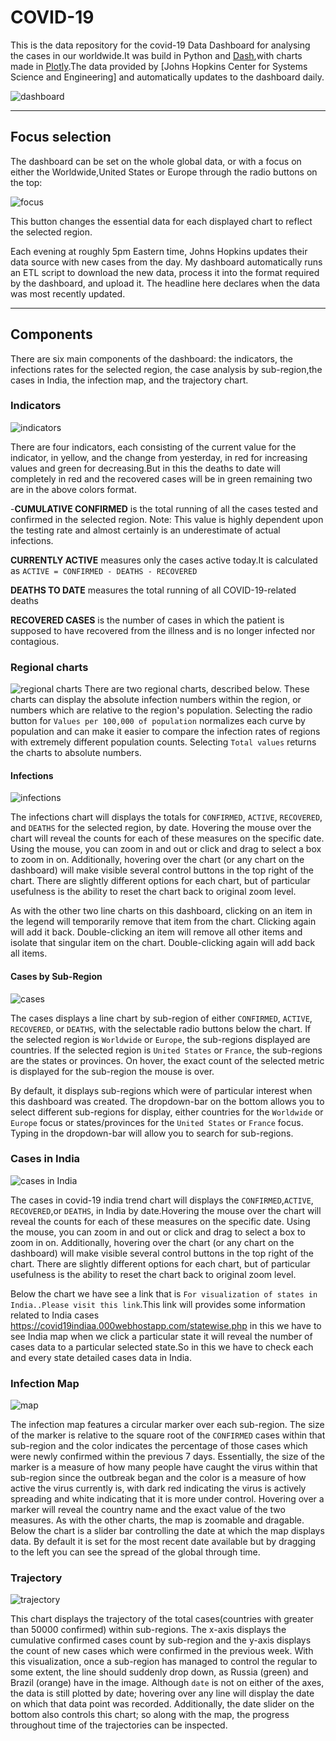 # COVID-19
This is the data repository for the covid-19 Data Dashboard for analysing the cases in our worldwide.It was build in Python and [Dash](https://dash.plot.ly/),with charts made in [Plotly](https://plot.ly/).The data provided by [Johns Hopkins Center for Systems Science and Engineering] and automatically updates to the dashboard daily.

 ![dashboard](images/screenshot.png)

 ---

 ## Focus selection

 The dashboard can be set on the whole global data, or with a focus on either the Worldwide,United States or Europe through the radio buttons on the top:

 ![focus](images/focus_select.png)

 This button changes the essential data for each displayed chart to reflect the selected region.

 Each evening at roughly 5pm Eastern time, Johns Hopkins updates their data source with new cases from the day. My dashboard automatically runs an ETL script to download the new data, process it into the format required by the dashboard, and upload it. The headline here declares when the data was most recently updated.

 ---

 ## Components

There are six main components of the dashboard: the indicators, the infections rates for the selected region, the case analysis by sub-region,the cases in India, the infection map, and the trajectory chart.

### Indicators

![indicators](images/indicators.png)

There are four indicators, each consisting of the current value for the indicator, in yellow, and the change from yesterday, in red for increasing values and green for decreasing.But in this the deaths to date will completely in red and the recovered cases will be in green remaining two are in the above colors format.

-**CUMULATIVE CONFIRMED** is the total running of all the cases tested and confirmed in the selected region.
Note: This value is highly dependent upon the testing rate and almost certainly is an underestimate of actual infections.

**CURRENTLY ACTIVE** measures only the cases active today.It is calculated as `ACTIVE = CONFIRMED - DEATHS - RECOVERED`

**DEATHS TO DATE** measures the total running of all COVID-19-related deaths

**RECOVERED CASES** is the number of cases in which the patient is supposed to have recovered from the illness and is no longer infected nor contagious.

### Regional charts

![regional charts](images/regional.png)
There are two regional charts, described below. These charts can display the absolute infection numbers within the region, or numbers which are relative to the region's population. Selecting the radio button for `Values per 100,000 of population` normalizes each curve by population and can make it easier to compare the infection rates of regions with extremely different population counts. Selecting `Total values` returns the charts to absolute numbers.

#### Infections

![infections](images/infections.png)

The infections chart will displays the totals for `CONFIRMED`, `ACTIVE`, `RECOVERED`, and `DEATHS` for the selected region, by date. Hovering the mouse over the chart will reveal the counts for each of these measures on the specific date. Using the mouse, you can zoom in and out or click and drag to select a box to zoom in on. Additionally, hovering over the chart (or any chart on the dashboard) will make visible several control buttons in the top right of the chart. There are slightly different options for each chart, but of particular usefulness is the ability to reset the chart back to original zoom level.

As with the other two line charts on this dashboard, clicking on an item in the legend will temporarily remove that item from the chart. Clicking again will add it back. Double-clicking an item will remove all other items and isolate that singular item on the chart. Double-clicking again will add back all items.

#### Cases by Sub-Region

![cases](images/cases.png)

The cases displays a line chart by sub-region of either `CONFIRMED`, `ACTIVE`, `RECOVERED`, or `DEATHS`, with the selectable radio buttons below the chart. If the selected region is `Worldwide` or `Europe`, the sub-regions displayed are countries. If the selected region is `United States` or `France`, the sub-regions are the states or provinces. On hover, the exact count of the selected metric is displayed for the sub-region the mouse is over.

By default, it displays sub-regions which were of particular interest when this dashboard was created. The dropdown-bar on the bottom allows you to select different sub-regions for display, either countries for the `Worldwide` or `Europe` focus or states/provinces for the `United States` or `France` focus. Typing in the dropdown-bar will allow you to search for sub-regions.

### Cases in India

![cases in India](images/cases_in_India.png)

The cases in covid-19 india trend chart will displays the `CONFIRMED`,`ACTIVE`, `RECOVERED`,or `DEATHS`, in India by date.Hovering the mouse over the chart will reveal the counts for each of these measures on the specific date. Using the mouse, you can zoom in and out or click and drag to select a box to zoom in on.
Additionally, hovering over the chart (or any chart on the dashboard) will make visible several control buttons in the top right of the chart. There are slightly different options for each chart, but of particular usefulness is the ability to reset the chart back to original zoom level.

Below the chart we have see a link that is `For visualization of states in India..Please visit this link`.This link will provides some information related to India cases https://covid19indiaa.000webhostapp.com/statewise.php in this we have to see India map when we click a particular state it will reveal the number of cases data to a particular selected state.So in this we have to check each and every state detailed cases data in India.



### Infection Map

![map](images/map.png)

The infection map features a circular marker over each sub-region. The size of the marker is relative to the square root of the `CONFIRMED` cases within that sub-region and the color indicates the percentage of those cases which were newly confirmed within the previous 7 days. Essentially, the size of the marker is a measure of how many people have caught the virus within that sub-region since the outbreak began and the color is a measure of how active the virus currently is, with dark red indicating the virus is actively spreading and white indicating that it is more under control. Hovering over a marker will reveal the country name and the exact value of the two measures. As with the other charts, the map is zoomable and dragable. Below the chart is a slider bar controlling the date at which the map displays data. By default it is set for the most recent date available but by dragging to the left you can see the spread of the global through time.

### Trajectory

![trajectory](images/trajectory.png)

This chart displays the trajectory of the total cases(countries with greater than 50000 confirmed) within sub-regions. The x-axis displays the cumulative confirmed cases count by sub-region and the y-axis displays the count of new cases which were confirmed in the previous week. With this visualization, once a sub-region has managed to control the regular to some extent, the line should suddenly drop down, as Russia (green) and Brazil (orange) have in the image. Although `date` is not on either of the axes, the data is still plotted by date; hovering over any line will display the date on which that data point was recorded. Additionally, the date slider on the bottom also controls this chart; so along with the map, the progress throughout time of the trajectories can be inspected.
